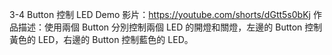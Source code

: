 3-4 Button 控制 LED Demo 影片：https://youtube.com/shorts/dGtt5s0bKj
作品描述：使用兩個 Button 分別控制兩個 LED 的開燈和關燈，左邊的 Button 控制黃色的 LED，右邊的 Button 控制藍色的 LED。
